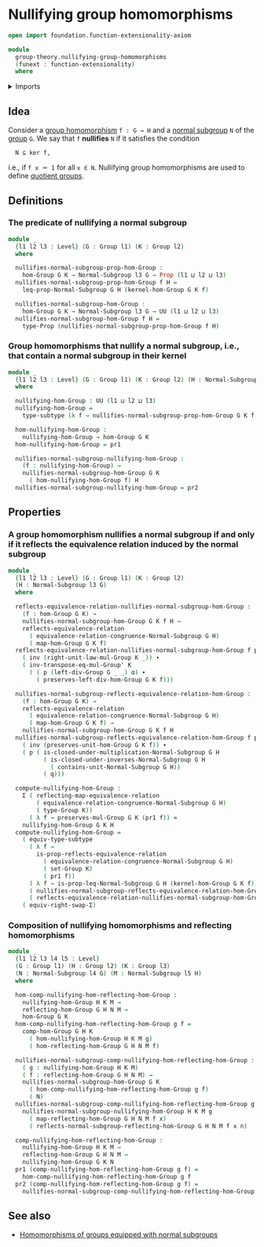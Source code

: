 # Nullifying group homomorphisms

```agda
open import foundation.function-extensionality-axiom

module
  group-theory.nullifying-group-homomorphisms
  (funext : function-extensionality)
  where
```

<details><summary>Imports</summary>

```agda
open import foundation.dependent-pair-types
open import foundation.equivalences funext
open import foundation.identity-types funext
open import foundation.propositions funext
open import foundation.reflecting-maps-equivalence-relations funext
open import foundation.subtypes funext
open import foundation.type-arithmetic-dependent-pair-types
open import foundation.universe-levels

open import group-theory.groups funext
open import group-theory.homomorphisms-groups funext
open import group-theory.homomorphisms-groups funext-equipped-with-normal-subgroups
open import group-theory.kernels-homomorphisms-groups funext
open import group-theory.normal-subgroups funext
```

</details>

## Idea

Consider a [group homomorphism](group-theory.homomorphisms-groups.md)
`f : G → H` and a [normal subgroup](group-theory.normal-subgroups.md) `N` of the
[group](group-theory.groups.md) `G`. We say that `f` **nullifies** `N` if it
satisfies the condition

```text
  N ⊆ ker f,
```

i.e., if `f x ＝ 1` for all `x ∈ N`. Nullifying group homomorphisms are used to
define [quotient groups](group-theory.quotient-groups.md).

## Definitions

### The predicate of nullifying a normal subgroup

```agda
module _
  {l1 l2 l3 : Level} (G : Group l1) (K : Group l2)
  where

  nullifies-normal-subgroup-prop-hom-Group :
    hom-Group G K → Normal-Subgroup l3 G → Prop (l1 ⊔ l2 ⊔ l3)
  nullifies-normal-subgroup-prop-hom-Group f H =
    leq-prop-Normal-Subgroup G H (kernel-hom-Group G K f)

  nullifies-normal-subgroup-hom-Group :
    hom-Group G K → Normal-Subgroup l3 G → UU (l1 ⊔ l2 ⊔ l3)
  nullifies-normal-subgroup-hom-Group f H =
    type-Prop (nullifies-normal-subgroup-prop-hom-Group f H)
```

### Group homomorphisms that nullify a normal subgroup, i.e., that contain a normal subgroup in their kernel

```agda
module _
  {l1 l2 l3 : Level} (G : Group l1) (K : Group l2) (H : Normal-Subgroup l3 G)
  where

  nullifying-hom-Group : UU (l1 ⊔ l2 ⊔ l3)
  nullifying-hom-Group =
    type-subtype (λ f → nullifies-normal-subgroup-prop-hom-Group G K f H)

  hom-nullifying-hom-Group :
    nullifying-hom-Group → hom-Group G K
  hom-nullifying-hom-Group = pr1

  nullifies-normal-subgroup-nullifying-hom-Group :
    (f : nullifying-hom-Group) →
    nullifies-normal-subgroup-hom-Group G K
      ( hom-nullifying-hom-Group f) H
  nullifies-normal-subgroup-nullifying-hom-Group = pr2
```

## Properties

### A group homomorphism nullifies a normal subgroup if and only if it reflects the equivalence relation induced by the normal subgroup

```agda
module _
  {l1 l2 l3 : Level} (G : Group l1) (K : Group l2)
  (H : Normal-Subgroup l3 G)
  where

  reflects-equivalence-relation-nullifies-normal-subgroup-hom-Group :
    (f : hom-Group G K) →
    nullifies-normal-subgroup-hom-Group G K f H →
    reflects-equivalence-relation
      ( equivalence-relation-congruence-Normal-Subgroup G H)
      ( map-hom-Group G K f)
  reflects-equivalence-relation-nullifies-normal-subgroup-hom-Group f p α =
    ( inv (right-unit-law-mul-Group K _)) ∙
    ( inv-transpose-eq-mul-Group' K
      ( ( p (left-div-Group G _ _) α) ∙
        ( preserves-left-div-hom-Group G K f)))

  nullifies-normal-subgroup-reflects-equivalence-relation-hom-Group :
    (f : hom-Group G K) →
    reflects-equivalence-relation
      ( equivalence-relation-congruence-Normal-Subgroup G H)
      ( map-hom-Group G K f) →
    nullifies-normal-subgroup-hom-Group G K f H
  nullifies-normal-subgroup-reflects-equivalence-relation-hom-Group f p x q =
    ( inv (preserves-unit-hom-Group G K f)) ∙
    ( p ( is-closed-under-multiplication-Normal-Subgroup G H
          ( is-closed-under-inverses-Normal-Subgroup G H
            ( contains-unit-Normal-Subgroup G H))
          ( q)))

  compute-nullifying-hom-Group :
    Σ ( reflecting-map-equivalence-relation
        ( equivalence-relation-congruence-Normal-Subgroup G H)
        ( type-Group K))
      ( λ f → preserves-mul-Group G K (pr1 f)) ≃
    nullifying-hom-Group G K H
  compute-nullifying-hom-Group =
    ( equiv-type-subtype
      ( λ f →
        is-prop-reflects-equivalence-relation
          ( equivalence-relation-congruence-Normal-Subgroup G H)
          ( set-Group K)
          ( pr1 f))
      ( λ f → is-prop-leq-Normal-Subgroup G H (kernel-hom-Group G K f))
      ( nullifies-normal-subgroup-reflects-equivalence-relation-hom-Group)
      ( reflects-equivalence-relation-nullifies-normal-subgroup-hom-Group)) ∘e
    ( equiv-right-swap-Σ)
```

### Composition of nullifying homomorphisms and reflecting homomorphisms

```agda
module _
  {l1 l2 l3 l4 l5 : Level}
  (G : Group l1) (H : Group l2) (K : Group l3)
  (N : Normal-Subgroup l4 G) (M : Normal-Subgroup l5 H)
  where

  hom-comp-nullifying-hom-reflecting-hom-Group :
    nullifying-hom-Group H K M →
    reflecting-hom-Group G H N M →
    hom-Group G K
  hom-comp-nullifying-hom-reflecting-hom-Group g f =
    comp-hom-Group G H K
      ( hom-nullifying-hom-Group H K M g)
      ( hom-reflecting-hom-Group G H N M f)

  nullifies-normal-subgroup-comp-nullifying-hom-reflecting-hom-Group :
    ( g : nullifying-hom-Group H K M)
    ( f : reflecting-hom-Group G H N M) →
    nullifies-normal-subgroup-hom-Group G K
      ( hom-comp-nullifying-hom-reflecting-hom-Group g f)
      ( N)
  nullifies-normal-subgroup-comp-nullifying-hom-reflecting-hom-Group g f x n =
    nullifies-normal-subgroup-nullifying-hom-Group H K M g
      ( map-reflecting-hom-Group G H N M f x)
      ( reflects-normal-subgroup-reflecting-hom-Group G H N M f x n)

  comp-nullifying-hom-reflecting-hom-Group :
    nullifying-hom-Group H K M →
    reflecting-hom-Group G H N M →
    nullifying-hom-Group G K N
  pr1 (comp-nullifying-hom-reflecting-hom-Group g f) =
    hom-comp-nullifying-hom-reflecting-hom-Group g f
  pr2 (comp-nullifying-hom-reflecting-hom-Group g f) =
    nullifies-normal-subgroup-comp-nullifying-hom-reflecting-hom-Group g f
```

## See also

- [Homomorphisms of groups equipped with normal subgroups](group-theory.homomorphisms-groups-equipped-with-normal-subgroups.md)

